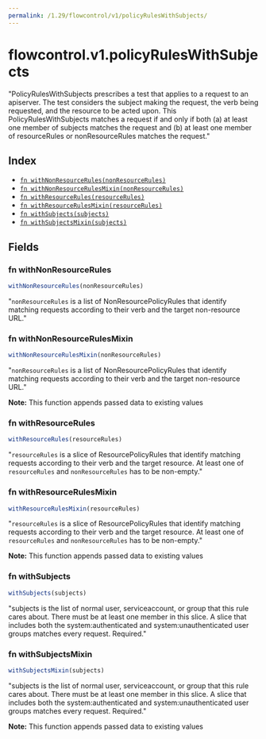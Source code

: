 ```yaml
---
permalink: /1.29/flowcontrol/v1/policyRulesWithSubjects/
---
```


# flowcontrol.v1.policyRulesWithSubjects

"PolicyRulesWithSubjects prescribes a test that applies to a request to an apiserver. The test considers the subject making the request, the verb being requested, and the resource to be acted upon. This PolicyRulesWithSubjects matches a request if and only if both (a) at least one member of subjects matches the request and (b) at least one member of resourceRules or nonResourceRules matches the request."

## Index

* [`fn withNonResourceRules(nonResourceRules)`](#fn-withnonresourcerules)
* [`fn withNonResourceRulesMixin(nonResourceRules)`](#fn-withnonresourcerulesmixin)
* [`fn withResourceRules(resourceRules)`](#fn-withresourcerules)
* [`fn withResourceRulesMixin(resourceRules)`](#fn-withresourcerulesmixin)
* [`fn withSubjects(subjects)`](#fn-withsubjects)
* [`fn withSubjectsMixin(subjects)`](#fn-withsubjectsmixin)

## Fields

### fn withNonResourceRules

```ts
withNonResourceRules(nonResourceRules)
```

"`nonResourceRules` is a list of NonResourcePolicyRules that identify matching requests according to their verb and the target non-resource URL."

### fn withNonResourceRulesMixin

```ts
withNonResourceRulesMixin(nonResourceRules)
```

"`nonResourceRules` is a list of NonResourcePolicyRules that identify matching requests according to their verb and the target non-resource URL."

**Note:** This function appends passed data to existing values

### fn withResourceRules

```ts
withResourceRules(resourceRules)
```

"`resourceRules` is a slice of ResourcePolicyRules that identify matching requests according to their verb and the target resource. At least one of `resourceRules` and `nonResourceRules` has to be non-empty."

### fn withResourceRulesMixin

```ts
withResourceRulesMixin(resourceRules)
```

"`resourceRules` is a slice of ResourcePolicyRules that identify matching requests according to their verb and the target resource. At least one of `resourceRules` and `nonResourceRules` has to be non-empty."

**Note:** This function appends passed data to existing values

### fn withSubjects

```ts
withSubjects(subjects)
```

"subjects is the list of normal user, serviceaccount, or group that this rule cares about. There must be at least one member in this slice. A slice that includes both the system:authenticated and system:unauthenticated user groups matches every request. Required."

### fn withSubjectsMixin

```ts
withSubjectsMixin(subjects)
```

"subjects is the list of normal user, serviceaccount, or group that this rule cares about. There must be at least one member in this slice. A slice that includes both the system:authenticated and system:unauthenticated user groups matches every request. Required."

**Note:** This function appends passed data to existing values